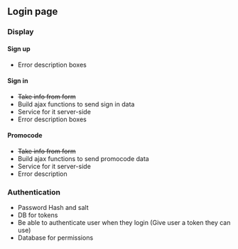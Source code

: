 ## Login page

### Display

#### Sign up

  - Error description boxes

#### Sign in
  
  - ~~Take info from form~~
  - Build ajax functions to send sign in data
  - Service for it server-side
  - Error description boxes
  
#### Promocode

  - ~~Take info from form~~
  - Build ajax functions to send promocode data
  - Service for it server-side
  - Error description
  
### Authentication

  - Password Hash and salt
  - DB for tokens
  - Be able to authenticate user when they login
  (Give user a token they can use)
  - Database for permissions
  

